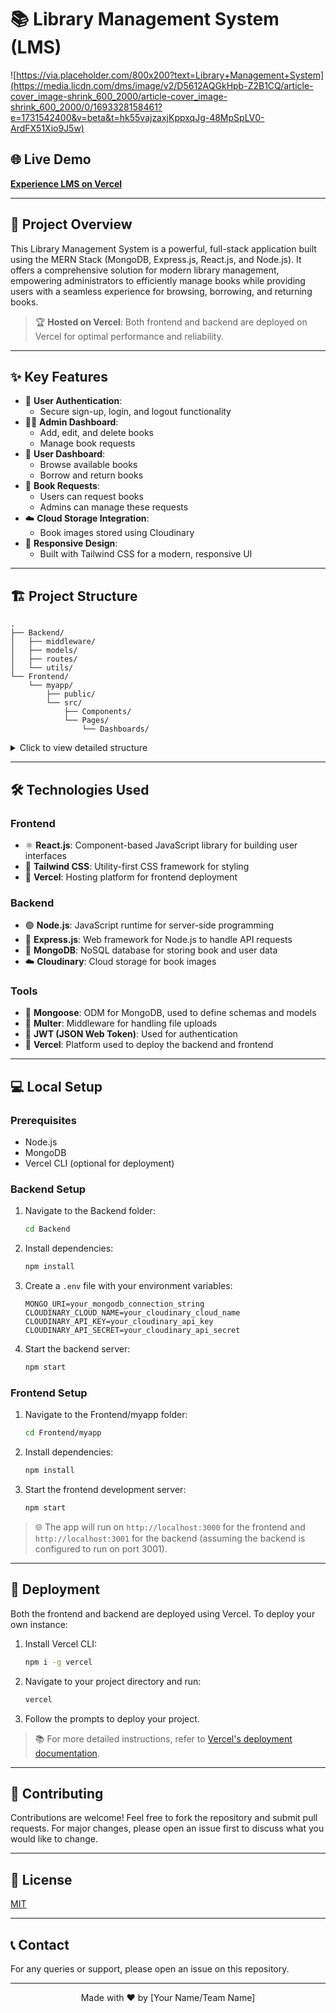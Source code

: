# 📚 Library Management System (LMS)

![https://via.placeholder.com/800x200?text=Library+Management+System](https://media.licdn.com/dms/image/v2/D5612AQGkHpb-Z2B1CQ/article-cover_image-shrink_600_2000/article-cover_image-shrink_600_2000/0/1693328158461?e=1731542400&v=beta&t=hk55vajzaxjKppxqJg-48MpSpLV0-ArdFX51Xio9J5w)

## 🌐 Live Demo
[**Experience LMS on Vercel**](https://lms-7phy.vercel.app/)

---

## 🚀 Project Overview
This Library Management System is a powerful, full-stack application built using the MERN Stack (MongoDB, Express.js, React.js, and Node.js). It offers a comprehensive solution for modern library management, empowering administrators to efficiently manage books while providing users with a seamless experience for browsing, borrowing, and returning books.

> 🏆 **Hosted on Vercel**: Both frontend and backend are deployed on Vercel for optimal performance and reliability.

---

## ✨ Key Features

- 🔐 **User Authentication**: 
  - Secure sign-up, login, and logout functionality
- 👨‍💼 **Admin Dashboard**: 
  - Add, edit, and delete books
  - Manage book requests
- 👤 **User Dashboard**: 
  - Browse available books
  - Borrow and return books
- 📝 **Book Requests**: 
  - Users can request books
  - Admins can manage these requests
- ☁️ **Cloud Storage Integration**: 
  - Book images stored using Cloudinary
- 📱 **Responsive Design**: 
  - Built with Tailwind CSS for a modern, responsive UI

---

## 🏗️ Project Structure

```
.
├── Backend/
│   ├── middleware/
│   ├── models/
│   ├── routes/
│   └── utils/
└── Frontend/
    └── myapp/
        ├── public/
        └── src/
            ├── Components/
            └── Pages/
                └── Dashboards/
```

<details>
<summary>Click to view detailed structure</summary>

```
.
├── Backend/
│   ├── .gitignore
│   ├── db.js
│   ├── index.js
│   ├── package-lock.json
│   ├── package.json
│   ├── vercel.json
│   ├── middleware/
│   │   ├── authToken.js
│   │   └── multer.middleware.js
│   ├── models/
│   │   ├── BookRequest.js
│   │   ├── Books.js
│   │   └── user.js
│   ├── routes/
│   │   ├── admin.js
│   │   ├── bookRequest.js
│   │   ├── bookRoutes.js
│   │   └── user.js
│   └── utils/
│       └── cloudinary.js
└── Frontend/
    └── myapp/
        ├── .gitignore
        ├── package-lock.json
        ├── package.json
        ├── README.md
        ├── tailwind.config.js
        ├── vercel.json
        ├── public/
        │   ├── favicon.ico
        │   └── index.html
        └── src/
            ├── App.js
            ├── index.css
            ├── index.js
            ├── Components/
            │   ├── AddBook.js
            │   ├── BookCardSlider.js
            │   ├── Carousel.js
            │   ├── Footer.js
            │   ├── Forgot.js
            │   ├── HowItWorks.js
            │   ├── Login.js
            │   ├── Navbar.js
            │   ├── Signup.js
            │   └── Testimonial.js
            └── Pages/
                ├── Home.js
                └── Dashboards/
                    ├── Admin-Dashboard.js
                    └── User-Dashboard.js
```
</details>

---

## 🛠️ Technologies Used

### Frontend
- ⚛️ **React.js**: Component-based JavaScript library for building user interfaces
- 🎨 **Tailwind CSS**: Utility-first CSS framework for styling
- 🚀 **Vercel**: Hosting platform for frontend deployment

### Backend
- 🟢 **Node.js**: JavaScript runtime for server-side programming
- 🚂 **Express.js**: Web framework for Node.js to handle API requests
- 🍃 **MongoDB**: NoSQL database for storing book and user data
- ☁️ **Cloudinary**: Cloud storage for book images

### Tools
- 🔗 **Mongoose**: ODM for MongoDB, used to define schemas and models
- 📁 **Multer**: Middleware for handling file uploads
- 🔑 **JWT (JSON Web Token)**: Used for authentication
- 🚀 **Vercel**: Platform used to deploy the backend and frontend

---

## 💻 Local Setup

### Prerequisites
- Node.js
- MongoDB
- Vercel CLI (optional for deployment)

### Backend Setup
1. Navigate to the Backend folder:
   ```bash
   cd Backend
   ```
2. Install dependencies:
   ```bash
   npm install
   ```
3. Create a `.env` file with your environment variables:
   ```env
   MONGO_URI=your_mongodb_connection_string
   CLOUDINARY_CLOUD_NAME=your_cloudinary_cloud_name
   CLOUDINARY_API_KEY=your_cloudinary_api_key
   CLOUDINARY_API_SECRET=your_cloudinary_api_secret
   ```
4. Start the backend server:
   ```bash
   npm start
   ```

### Frontend Setup
1. Navigate to the Frontend/myapp folder:
   ```bash
   cd Frontend/myapp
   ```
2. Install dependencies:
   ```bash
   npm install
   ```
3. Start the frontend development server:
   ```bash
   npm start
   ```

> 🌐 The app will run on `http://localhost:3000` for the frontend and `http://localhost:3001` for the backend (assuming the backend is configured to run on port 3001).

---

## 🚀 Deployment

Both the frontend and backend are deployed using Vercel. To deploy your own instance:

1. Install Vercel CLI:
   ```bash
   npm i -g vercel
   ```
2. Navigate to your project directory and run:
   ```bash
   vercel
   ```
3. Follow the prompts to deploy your project.

> 📚 For more detailed instructions, refer to [Vercel's deployment documentation](https://vercel.com/docs).

---

## 🤝 Contributing

Contributions are welcome! Feel free to fork the repository and submit pull requests. For major changes, please open an issue first to discuss what you would like to change.

---

## 📄 License

[MIT](https://choosealicense.com/licenses/mit/)

---

## 📞 Contact

For any queries or support, please open an issue on this repository.

---

<p align="center">Made with ❤️ by [Your Name/Team Name]</p>
